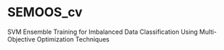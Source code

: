 # SEMOOS_cv
SVM Ensemble Training for Imbalanced Data Classification Using Multi-Objective Optimization Techniques

